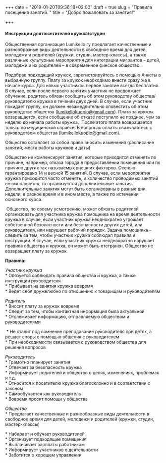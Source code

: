 +++
date = "2019-01-20T09:36:18+02:00"
draft = true
slug = "Правила посещения занятий. "
title = "Добро пожаловать за занятия!"

+++
#### **Инструкции для посетителей кружка/студии**  
  
Общественная организация Lumikello ry предлагает качественные и разнообразные виды деятельности в свободное время для детей, молодежи и родителей (кружки, студии, мастер-классы), а также различные культурные мероприятия для интеграции мигрантов – детей, молодежи и их родителей – в современное финское общество.  
  
Подобрав подходящий кружок, зарегистрируйтесь с помощью Анкеты в выбранную группу. Плату за кружок необходимо внести сразу же в начале курса. Для новых участников первое занятие всегда бесплатно. В случае, если после первого занятия участник не продолжает обучение, родитель обязан сообщить об этом руководству общества/руководителю кружка в течении двух дней. В случае, если участник покидает группу, он должен незамедлительно оповестить об этом руководство общества ([lumikellokuopio@gmail.com](mailto:lumikellokuopio@gmail.com)). Плата за кружок возвращается, если сообщение об отказе поступило не позднее, чем за неделю до начала работы кружка.  После этого плата возвращается только по медицинской справке. В вопросах оплаты связывайтесь с руководством общества ([lumikellokuopio@gmail.com](mailto:lumikellokuopio@gmail.com)).  
  
Общество оставляет за собой право вносить изменения (расписание занятий, места работы кружков и даты).  
  
Общество не компенсирует занятия, которые приходится отменять по причине, например, отказа города в предоставлении помещения или по причине других так называемых внешних факторов. Осенью гарантировано 14 и весной 15 занятий. В случае, если мероприятия кружка приходится часто отменять, и количество проводимых занятий не выполняется, то организуются дополнительные занятия. Дополнительные занятия могут быть организованы в разные дни недели, в разное время и в ином месте, а также по истечении основного курса.

 Общество, по своему усмотрению, может обязать родителей организовать для участника кружка помощника на время деятельности кружка в случае, если участник кружка неоднократно угрожает собственной безопасности или безопасности других детей, или руководителя, или нарушает рабочий порядок. Задача помощника – следить за тем, чтобы участник кружка соблюдал правила и инструкции. В случае, если участник кружка неоднократно нарушает правила общества и кружка, он может быть отстранен. Общество не возвращает плату за кружок.  
  
**Правила:**  
  
_Участник кружка_  
\* Обязуется соблюдать правила общества и кружка, а также инструкции руководителя  
\* Прибывает на занятия кружка вовремя  
\* Ведет себя дружелюбно по отношению к товарищам и руководителям  
  
_Родитель_  
\* Вносит плату за кружок вовремя  
\* Следит за тем, чтобы контактная информация была актуальной  
\* Отслеживает информацию, отправляемую обществом и руководителями

 * Не ставит под сомнение преподавание руководителя при детях, а решает споры с помощью общения с руководителем  
\* При необходимости связывается с руководством общества для решения вопросов  
  
_Руководитель_  
\* Грамотно планирует занятия  
\* Отвечает за безопасность кружка  
\* Информирует родителей и общество о целях, изменениях, проблемах и т.д.  
\* Относится к посетителю кружка благосклонно и в соответствии с законом  
\* Самообучается как руководитель  
\* Вовремя просит помощи у общества  
  
_Общество_  
\* Предлагает качественные и разнообразные виды деятельности в свободное время для детей, молодежи и родителей (кружки, студии, мастер-классы)

\* Набирает и обучает руководителей  
\* Организует подходящие помещения  
\* Выплачивает зарплаты работникам  
\* Информирует участников о деятельности  
\* Заботится о хорошем управлении